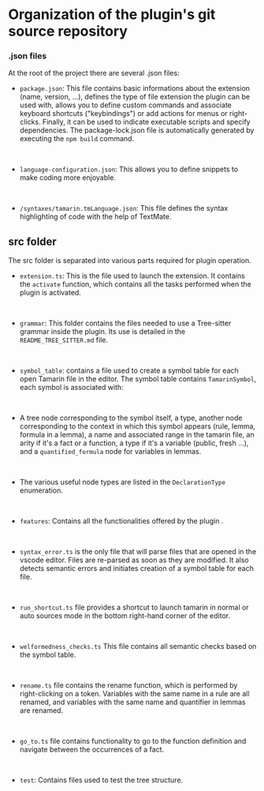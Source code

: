 # Organization of the plugin's git source repository

 ### .json files
At the root of the project there are several .json files:

- ```package.json```: This file contains basic informations about the extension (name, version, ...), defines the type of file extension the plugin can be used with, allows you to define custom commands and associate keyboard shortcuts ("keybindings") or add actions for menus or right-clicks. Finally, it can be used to indicate executable scripts and specify dependencies. The package-lock.json file is automatically generated by executing the ``npm build`` command.

<br>

- ```language-configuration.json```: This allows you to define snippets to make coding more enjoyable.

<br>

- ``/syntaxes/tamarin.tmLanguage.json``: This file defines the syntax highlighting of code with the help of TextMate.

## src folder

The src folder is separated into various parts required for plugin operation.

- ``extension.ts``: This is the file used to launch the extension. It contains the ``activate`` function, which contains all the tasks performed when the plugin is activated.

<br>

- ```grammar```: This folder contains the files needed to use a Tree-sitter grammar inside the plugin. Its use is detailed in the ``README_TREE_SITTER.md`` file.


<br>

- ``symbol_table``: contains a file used to create a symbol table for each open Tamarin file in the editor. The symbol table contains ```TamarinSymbol```,  each symbol is associated with:

<br>

  - A tree node corresponding to the symbol itself, a type, another node corresponding to the context in which this symbol appears (rule, lemma, formula in a lemma), a name and associated range in the tamarin file, an arity if it's a fact or a function, a type if it's a variable (public, fresh ...), and a ``quantified_formula`` node for variables in lemmas.

  <br>

  - The various useful node types are listed in the ``DeclarationType`` enumeration.

  <br>

- ```features```: Contains all the functionalities
offered by the plugin .

<br>

  - ```syntax_error.ts``` is the only file that will parse files that are opened in the vscode editor. Files are re-parsed as soon as they are modified. It also detects semantic errors and initiates creation of a symbol table for each file.

  <br>

  - ```run_shortcut.ts``` file provides a shortcut to launch tamarin in normal or auto sources mode in the bottom right-hand corner of the editor.

  <br>

  - ``welformedness_checks.ts`` This file contains all semantic checks based on the symbol table.

  <br>

  - ``rename.ts`` file contains the rename function, which is performed by right-clicking on a token. Variables with the same name in a rule are all renamed, and variables with the same name and quantifier in lemmas are renamed.

  <br>

   - ``go_to.ts`` file contains functionality to go to the function definition and navigate between the occurrences of a fact.

<br>

- ```test```: Contains files used to test the tree structure.
